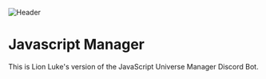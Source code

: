 ![Header](https://github.com/FrostyTheDumDum/JavaScript-Manager-Luke/blob/main/header(1).png?raw=true "Header")

# Javascript Manager

This is Lion Luke's version of the JavaScript Universe Manager Discord Bot.



